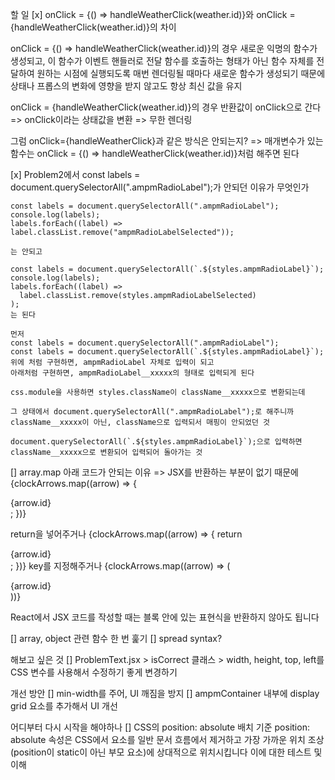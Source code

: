 할 일
[x]
onClick = {() => handleWeatherClick(weather.id)}와
onClick = {handleWeatherClick(weather.id)}의 차이

onClick = {() => handleWeatherClick(weather.id)}의 경우
새로운 익명의 함수가 생성되고, 이 함수가 이벤트 핸들러로 전달
함수를 호출하는 형태가 아닌 함수 자체를 전달하여 원하는 시점에 실행되도록
매번 렌더링될 때마다 새로운 함수가 생성되기 때문에 상태나 프롭스의 변화에 영향을 받지 않고도 항상 최신 값을 유지

onClick = {handleWeatherClick(weather.id)}의 경우 반환값이 onClick으로 간다 => onClick이라는 상태값을 변환 => 무한 렌더링

그럼 onClick={handleWeatherClick}과 같은 방식은 안되는지?
=> 매개변수가 있는 함수는 onClick = {() => handleWeatherClick(weather.id)}처럼 해주면 된다

[x] Problem2에서 const labels = document.querySelectorAll(".ampmRadioLabel");가 안되던 이유가 무엇인가

    const labels = document.querySelectorAll(".ampmRadioLabel");
    console.log(labels);
    labels.forEach((label) => label.classList.remove("ampmRadioLabelSelected"));

    는 안되고

    const labels = document.querySelectorAll(`.${styles.ampmRadioLabel}`);
    console.log(labels);
    labels.forEach((label) =>
      label.classList.remove(styles.ampmRadioLabelSelected)
    );
    는 된다

    먼저
    const labels = document.querySelectorAll(".ampmRadioLabel");
    const labels = document.querySelectorAll(`.${styles.ampmRadioLabel}`);
    위에 처럼 구현하면, ampmRadioLabel 자체로 입력이 되고
    아래처럼 구현하면, ampmRadioLabel__xxxxx의 형태로 입력되게 된다

    css.module을 사용하면 styles.className이 className__xxxxx으로 변환되는데

    그 상태에서 document.querySelectorAll(".ampmRadioLabel");로 해주니까 className__xxxxx이 아닌, className으로 입력되서 매핑이 안되었던 것

    document.querySelectorAll(`.${styles.ampmRadioLabel}`);으로 입력하면 className__xxxxx으로 변환되어 입력되어 돌아가는 것

[] array.map
아래 코드가 안되는 이유 => JSX를 반환하는 부분이 없기 때문에
{clockArrows.map((arrow) => {
<div>{arrow.id}</div>;
})}

return을 넣어주거나
{clockArrows.map((arrow) => {
return <div>{arrow.id}</div>;
})}
key를 지정해주거나
{clockArrows.map((arrow) => (
<div key={arrow.id}>{arrow.id}</div>
))}

React에서 JSX 코드를 작성할 때는 블록 안에 있는 표현식을 반환하지 않아도 됩니다

[] array, object 관련 함수 한 번 훑기
[] spread syntax?

해보고 싶은 것
[] ProblemText.jsx > isCorrect 클래스 > width, height, top, left를 CSS 변수를 사용해서 수정하기 좋게 변경하기

개선 방안
[] min-width를 주어, UI 깨짐을 방지
[] ampmContainer 내부에 display grid 요소를 추가해서 UI 개선

어디부터 다시 시작을 해야하나
[] CSS의 position: absolute 배치 기준
position: absolute 속성은 CSS에서 요소를 일반 문서 흐름에서 제거하고 가장 가까운 위치 조상(position이 static이 아닌 부모 요소)에 상대적으로 위치시킵니다
이에 대한 테스트 및 이해
